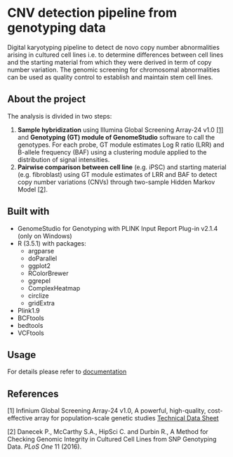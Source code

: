 # CNV detection pipeline from genotyping data
Digital karyotyping pipeline to detect de novo copy number abnormalities arising in cultured cell lines i.e. to determine differences between cell lines and the starting material from which they were derived in term of copy number variation. The genomic screening for chromosomal abnormalities can be used as quality control to establish and maintain stem cell lines.

## About the project
The analysis is divided in two steps:

   1. **Sample hybridization** using Illumina Global Screening Array-24 v1.0 [[1]](#1) and **Genotyping (GT) module of GenomeStudio** software to call the genotypes. For each probe, GT module estimates Log R ratio (LRR) and B-allele frequency (BAF) using a clustering module applied to the distribution of signal intensities.
   1. **Pairwise comparison between cell line** (e.g. iPSC) and starting material (e.g. fibroblast) using GT module estimates of LRR and BAF to detect copy number variations (CNVs) through two-sample Hidden Markov Model [[2]](#2). 

## Built with
 * GenomeStudio for Genotyping with PLINK Input Report Plug-in v2.1.4 (only on Windows)
 * R (3.5.1) with packages: 
     * argparse 
     * doParallel 
     * ggplot2 
     * RColorBrewer 
     * ggrepel
     * ComplexHeatmap
     * circlize
     * gridExtra
  * Plink1.9
  * BCFtools
  * bedtools
  * VCFtools

## Usage
For details please refer to [documentation](https://github.com/luciat-92/cnv_detection/blob/master/pipeline_description/CNV_analysis_pipeline.pdf)

## References
<a id="1">[1]</a> Infinium Global Screening Array-24 v1.0, A powerful, high-quality, cost-effective array for population-scale genetic studies [Technical Data Sheet](http://www.illumina.com/content/dam/illumina-marketing/documents/products/datasheets/infinium-commercial-gsa-data-sheet-370-2016-016.pdf)  

<a id="2">[2]</a> Danecek P., McCarthy S.A., HipSci C. and Durbin  R., A Method for Checking Genomic Integrity in Cultured Cell Lines from SNP Genotyping Data. _PLoS One_ 11 (2016). 

